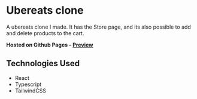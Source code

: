 # Ubereats clone

A ubereats clone I made. It has the Store page, and its also possible to add and delete products to the cart.

**Hosted on Github Pages - [Preview](https://abraor0.github.io/ubereats-clone)**

## Technologies Used
- React
- Typescript
- TailwindCSS